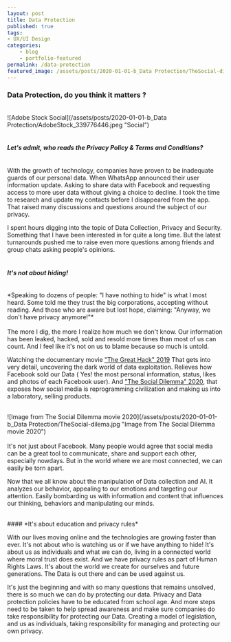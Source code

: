 ```yaml
---
layout: post
title: Data Protection
published: true
tags: 
- UX/UI Design
categories:
    - blog
    - portfolio-featured
permalink: /data-protection
featured_image: /assets/posts/2020-01-01-b_Data Protection/TheSocial-dilema.jpg
---
```

### Data Protection, do you think it matters ?



<br> ![Adobe Stock Social](/assets/posts/2020-01-01-b_Data Protection/AdobeStock_339776446.jpeg "Social")<br>
<br>

#### *Let's admit, who reads the Privacy Policy & Terms and Conditions?*
<br>
With the growth of technology, companies have proven to be inadequate guards of our personal data. 
When WhatsApp announced their user information update. Asking to share data with Facebook and requesting access to more user data without giving a choice to decline. 
I took the time to research and update my contacts before I disappeared from the app. That raised many discussions and questions around the subject of our privacy. 

I spent hours digging into the topic of Data Collection, Privacy and Security. Something that I have been interested in for quite a long time. But the latest turnarounds pushed me to raise even more questions among friends and group chats asking people's opinions. 
<br>
<br>

#### *It's not about hiding!* 
<br>
            *Speaking to dozens of people: "I have nothing to hide" is what I most heard. 
            Some told me they trust the big corporations, accepting without reading. 
            And those who are aware but lost hope, claiming: "Anyway, we don't have privacy anymore!"*
<br>
<br>
The more I dig, the more I realize how much we don't know. Our information has been leaked, hacked, sold and resold more times than most of us can count. And I feel like it's not on us to blame because so much is untold. 

Watching the documentary movie ["The Great Hack" 2019](https://www.imdb.com/title/tt4736550/) That gets into very detail, uncovering the dark world of data exploitation. Relieves how Facebook sold our Data ( Yes! the most personal information, status, likes and photos of each Facebook user). 
And ["The Social Dilemma" 2020](https://www.imdb.com/title/tt11464826/?ref_=fn_al_tt_1), that exposes how social media is reprogramming civilization and making us into a laboratory, selling products. 

<br> ![Image from The Social Dilemma movie 2020](/assets/posts/2020-01-01-b_Data Protection/TheSocial-dilema.jpg "Image from The Social Dilemma movie 2020")<br>
<br>
It's not just about Facebook. Many people would agree that social media can be a great tool to communicate, share and support each other, especially nowdays. But in the world where we are most connected, we can easily be torn apart.

Now that we all know about the manipulation of Data collection and AI. It analyzes our behavior, appealing to our emotions and targeting our attention. 
Easily bombarding us with information and content that influences our thinking, behaviors and manipulating our minds. 

<br> 
#### *It's about education and privacy rules*
<br> 

With our lives moving online and the technologies are growing faster than ever. 
It's not about who is watching us or if we have anything to hide!
It's about us as individuals and what we can do, living in a connected world where moral trust does exist. And we have privacy rules as part of Human Rights Laws. It's about the world we create for ourselves and future generations. The Data is out there and can be used against us. 


It's just the beginning and with so many questions that remains unsolved, there is so much we can do by protecting our data. 
Privacy and Data protection policies have to be educated from school age. And more steps need to be taken to help spread awareness and make sure companies do take responsibility for protecting our Data. Creating a model of legislation, and us as individuals, taking responsibility for managing and protecting our own privacy.